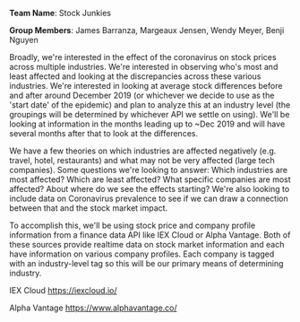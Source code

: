 **Team Name**: Stock Junkies

**Group Members**: James Barranza, Margeaux Jensen, Wendy Meyer, Benji Nguyen

Broadly, we're interested in the effect of the coronavirus on stock prices across multiple industries. We're interested in observing who's most and least affected and looking at the discrepancies across these various industries. We're interested in looking at average stock differences before and after around December 2019 (or whichever we decide to use as the 'start date' of the epidemic) and plan to analyze this at an industry level (the groupings will be determined by whichever API we settle on using). We'll be looking at information in the months leading up to ~Dec 2019 and will have several months after that to look at the differences.

We have a few theories on which industries are affected negatively (e.g. travel, hotel, restaurants) and what may not be very affected (large tech companies). Some questions we're looking to answer: Which industries are most affected? Which are least affected? What specific companies are most affected? About where do we see the effects starting? We're also looking to include data on Coronavirus prevalence to see if we can draw a connection between that and the stock market impact.

To accomplish this, we'll be using stock price and company profile information from a finance data API like IEX Cloud or Alpha Vantage. Both of these sources provide realtime data on stock market information and each have information on various company profiles. Each company is tagged with an industry-level tag so this will be our primary means of determining industry.

IEX Cloud
https://iexcloud.io/

Alpha Vantage
https://www.alphavantage.co/